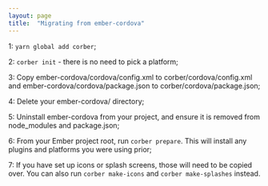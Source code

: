 ```yaml
---
layout: page
title:  "Migrating from ember-cordova"
---
```


1: `yarn global add corber`;

2: `corber init` - there is no need to pick a platform;

3: Copy ember-cordova/cordova/config.xml to corber/cordova/config.xml and ember-cordova/cordova/package.json to corber/cordova/package.json;

4: Delete your ember-cordova/ directory;

5: Uninstall ember-cordova from your project, and ensure it is removed from node_modules and package.json;

6: From your Ember project root, run `corber prepare`. This will install any plugins and platforms you were using prior;

7: If you have set up icons or splash screens, those will need to be copied over. You can also run `corber make-icons` and `corber make-splashes` instead.
